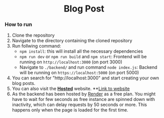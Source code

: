 <h1 style="text-align: center">Blog Post</h1>

### How to run
1. Clone the repository
2. Navigate to the directory containing the cloned repository
3. Run follwing command:
    - `npm install`: this will install all the necessary dependencies
    - `npm run dev` or `npm run build` and `npm start`: Frontend will be running on `http://localhost:3000` (on port 3000)
    - Navigate to `./backend/` and run command `node index.js`: Backend will be running on `https://localhost:5000` (on port 5000)
4. You can search for "http://localhost:3000" and start creating your own blog posts.
5. You can also visit the **[Hosted](https://blog-post-frontend-beige.vercel.app/)** website. **[Link to website](https://blog-post-frontend-beige.vercel.app/)
6. As the backend has been hosted by [Render](https://dashboard.render.com/) as a free plan. You might have to wait for few seconds as free instance are spinned down with inactivity, which can delay requests by 50 seconds or more. This happens only when the page is loaded for the first time.